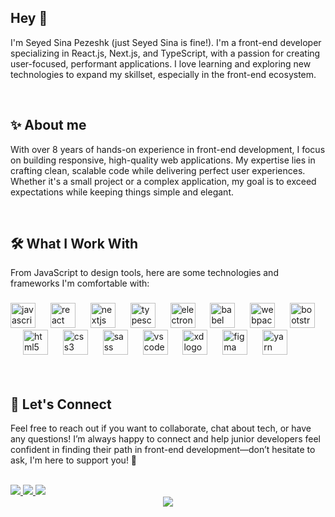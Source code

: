 ## Hey 👋

<!--
**seyyed-sina/seyyed-sina** is a ✨ _special_ ✨ repository because its `README.md` (this file) appears on your GitHub profile.

Here are some ideas to get you started:

- 🔭 I’m currently working on ...
- 🌱 I’m currently learning ...
- 👯 I’m looking to collaborate on ...
- 🤔 I’m looking for help with ...
- 💬 Ask me about ...
- 📫 How to reach me: ...
- 😄 Pronouns: ...
- ⚡ Fun fact: ...
-->



<p align="left">I'm Seyed Sina Pezeshk (just Seyed Sina is fine!). I'm a front-end developer specializing in React.js, Next.js, and TypeScript, with a passion for creating user-focused, performant applications. I love learning and exploring new technologies to expand my skillset, especially in the front-end ecosystem.</p>


<br/>

###

<h2 align="left">✨ About me</h2>


<p align="left">With over 8 years of hands-on experience in front-end development, I focus on building responsive, high-quality web applications. My expertise lies in crafting clean, scalable code while delivering perfect user experiences. Whether it's a small project or a complex application, my goal is to exceed expectations while keeping things simple and elegant.</p>

<br/>

###
<h2 align="left">🛠️ What I Work With</h2>


<p align="left">From JavaScript to design tools, here are some technologies and frameworks I'm comfortable with:</p>

###

<div align="left">
  <img src="https://cdn.jsdelivr.net/gh/devicons/devicon/icons/javascript/javascript-original.svg" height="40" alt="javascript logo"  />
  <img width="16" />
  <img src="https://cdn.jsdelivr.net/gh/devicons/devicon/icons/react/react-original.svg" height="40" alt="react logo"  />
  <img width="16" />
  <img src="https://cdn.jsdelivr.net/gh/devicons/devicon/icons/nextjs/nextjs-original.svg" height="40" alt="nextjs logo"  />
  <img width="16" />
  <img src="https://cdn.jsdelivr.net/gh/devicons/devicon/icons/typescript/typescript-original.svg" height="40" alt="typescript logo"  />
  <img width="16" />
  <img src="https://cdn.jsdelivr.net/gh/devicons/devicon/icons/electron/electron-original.svg" height="40" alt="electron logo"  />
  <img width="16" />
  <img src="https://cdn.jsdelivr.net/gh/devicons/devicon/icons/babel/babel-original.svg" height="40" alt="babel logo"  />
  <img width="16" />
  <img src="https://cdn.jsdelivr.net/gh/devicons/devicon/icons/webpack/webpack-original.svg" height="40" alt="webpack logo"  />
  <img width="16" />
  <img src="https://cdn.jsdelivr.net/gh/devicons/devicon/icons/bootstrap/bootstrap-original.svg" height="40" alt="bootstrap logo"  />
  <img width="16" />
  <img src="https://cdn.jsdelivr.net/gh/devicons/devicon/icons/html5/html5-original.svg" height="40" alt="html5 logo"  />
  <img width="16" />
  <img src="https://cdn.jsdelivr.net/gh/devicons/devicon/icons/css3/css3-original.svg" height="40" alt="css3 logo"  />
  <img width="16" />
  <img src="https://cdn.jsdelivr.net/gh/devicons/devicon/icons/sass/sass-original.svg" height="40" alt="sass logo"  />
  <img width="16" />
  <img src="https://cdn.jsdelivr.net/gh/devicons/devicon/icons/vscode/vscode-original.svg" height="40" alt="vscode logo"  />
  <img width="16" />
  <img src="https://cdn.jsdelivr.net/gh/devicons/devicon/icons/xd/xd-plain.svg" height="40" alt="xd logo"  />
  <img width="16" />
  <img src="https://cdn.jsdelivr.net/gh/devicons/devicon/icons/figma/figma-original.svg" height="40" alt="figma logo"  />
  <img width="16" />
  <img src="https://cdn.jsdelivr.net/gh/devicons/devicon/icons/yarn/yarn-original.svg" height="40" alt="yarn logo"  />
</div>
<br/>
<br/>

###

<h2 align="left">💬 Let's Connect</h2> 
<p align="left">Feel free to reach out if you want to collaborate, chat about tech, or have any questions! I’m always happy to connect and help junior developers feel confident in finding their path in front-end development—don’t hesitate to ask, I'm here to support you! 🌱</p>
<br/>
<div align="left"> 
  <a href="mailto:seyed.sina.pezeshk@gmail.com" target="_blank">   <img src="https://img.shields.io/badge/Email-D14836?style=for-the-badge&logo=gmail&logoColor=white" /> </a> 
  <a href="https://www.linkedin.com/in/seyed-sina/" target="_blank"> <img src="https://img.shields.io/badge/LinkedIn-0077B5?style=for-the-badge&logo=linkedin&logoColor=white" /> </a>
  <a href="https://t.me/Seyyed_Sina" target="_blank"> <img src="https://img.shields.io/badge/Telegram-2CA5E0?style=for-the-badge&logo=telegram&logoColor=white" /> </a>
</div>

<div align="center"> <img src="https://profile-counter.glitch.me/spostad7/count.svg?" /> </div>
<br/>

###
